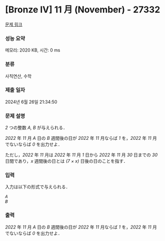 # [Bronze IV] 11 月 (November) - 27332 

[문제 링크](https://www.acmicpc.net/problem/27332) 

### 성능 요약

메모리: 2020 KB, 시간: 0 ms

### 분류

사칙연산, 수학

### 제출 일자

2024년 6월 26일 21:34:50

### 문제 설명

<p><var>2</var> つの整数 <var>A, B</var> が与えられる．</p>

<p><var>2022</var> 年 <var>11</var> 月 <var>A</var> 日の <var>B</var> 週間後の日が <var>2022</var> 年 <var>11</var> 月ならば <var>1</var> を，<var>2022</var> 年 <var>11</var> 月でないならば <var>0</var> を出力せよ．</p>

<p>ただし，<var>2022</var> 年 <var>11</var> 月は <var>2022</var> 年 <var>11</var> 月 <var>1</var> 日から <var>2022</var> 年 <var>11</var> 月 <var>30</var> 日までの <var>30</var> 日間であり，<var>x</var> 週間後の日とは <var>(7 × x)</var> 日後の日のことを指す．</p>

### 입력 

 <p>入力は以下の形式で与えられる．</p>

<pre><var>A</var>
<var>B</var></pre>

### 출력 

 <p><var>2022</var> 年 <var>11</var> 月 <var>A</var> 日の <var>B</var> 週間後の日が <var>2022</var> 年 <var>11</var> 月ならば <var>1</var> を，<var>2022</var> 年 <var>11</var> 月でないならば <var>0</var> を出力せよ．</p>


